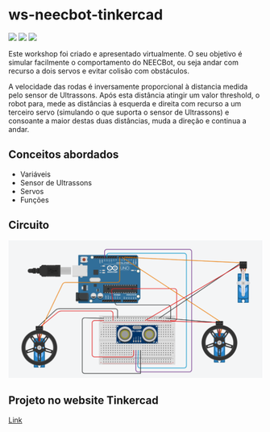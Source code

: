 # ws-neecbot-tinkercad
![](https://img.shields.io/badge/Apresentado-Sim-brightgreen) ![](https://img.shields.io/badge/Review-Pendente-blue) ![](https://img.shields.io/badge/PúblicoAlvo-Secundária-#ff6924)



Este workshop foi criado e apresentado virtualmente. O seu objetivo é simular facilmente o comportamento do NEECBot, ou seja andar com recurso a dois servos e evitar colisão com obstáculos. 


A velocidade das rodas é inversamente proporcional à distancia medida pelo sensor de Ultrassons. Após esta distância atingir um valor threshold, o robot para, mede as
distâncias à esquerda e direita com recurso a um terceiro servo (simulando o que suporta o sensor de Ultrassons) e consoante a maior destas duas distâncias, muda a direção
e continua a andar. 


## Conceitos abordados

- Variáveis
- Sensor de Ultrassons
- Servos
- Funções


## Circuito

![App Screenshot](https://github.com/NEECIST/ws-neecbot-tinkercad/blob/main/Circuit.png?raw=true)


## Projeto no website Tinkercad

[Link](https://www.tinkercad.com/things/8L79pdWboON?sharecode=1KTRcLBl9-Vms7RA1sCcKdQwAGTVhrLMbhKm-TBa_OI)
